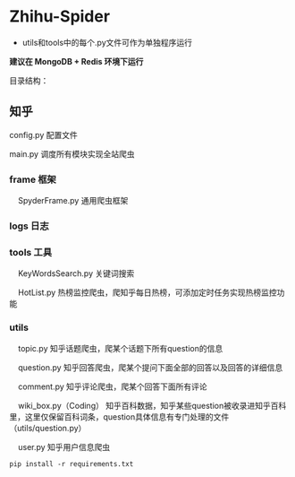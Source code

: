 ﻿# Zhihu-Spider
 
 
- utils和tools中的每个.py文件可作为单独程序运行

**建议在 MongoDB + Redis 环境下运行**


目录结构：

## 知乎

config.py 配置文件

main.py 调度所有模块实现全站爬虫

### frame  框架

&nbsp; &nbsp; SpyderFrame.py 通用爬虫框架

### logs 日志

### tools  工具

&nbsp; &nbsp; KeyWordsSearch.py 关键词搜索

&nbsp; &nbsp; HotList.py 热榜监控爬虫，爬知乎每日热榜，可添加定时任务实现热榜监控功能

### utils
&nbsp; &nbsp; topic.py 知乎话题爬虫，爬某个话题下所有question的信息

&nbsp; &nbsp; question.py 知乎回答爬虫，爬某个提问下面全部的回答以及回答的详细信息

&nbsp; &nbsp; comment.py 知乎评论爬虫，爬某个回答下面所有评论

&nbsp; &nbsp; wiki_box.py（Coding） 知乎百科数据，知乎某些question被收录进知乎百科里，这里仅保留百科词条，question具体信息有专门处理的文件（utils/question.py）

&nbsp; &nbsp; user.py 知乎用户信息爬虫

```shell
pip install -r requirements.txt
```
